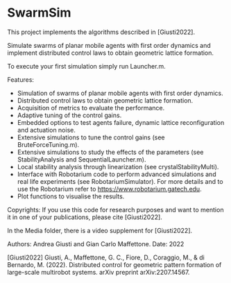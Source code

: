 # SwarmSim

This project implements the algorithms described in [Giusti2022].

Simulate swarms of planar mobile agents with first order dynamics and implement distributed control laws to obtain geometric lattice formation.

To execute your first simulation simply run Launcher.m.

Features:
  - Simulation of swarms of planar mobile agents with first order dynamics.
  - Distributed control laws to obtain geometric lattice formation.
  - Acquisition of metrics to evaluate the performance.
  - Adaptive tuning of the control gains.
  - Embedded options to test agents failure, dynamic lattice reconfiguration and actuation noise.
  - Extensive simulations to tune the control gains (see BruteForceTuning.m).
  - Extensive simulations to study the effects of the parameters (see StabilityAnalysis and SequentialLauncher.m).
  - Local stability analysis through linearization (see crystalStabilityMulti).
  - Interface with Robotarium code to perform advanced simulations and real life experiments (see RobotariumSimulator). For more details and to use the Robotarium refer to https://www.robotarium.gatech.edu.
  - Plot functions to visualise the results.

Copyrights: If you use this code for research purposes and want to mention it in one of your publications, please cite [Giusti2022].

In the Media folder, there is a video supplement for [Giusti2022].

Authors: Andrea Giusti and Gian Carlo Maffettone.
Date: 2022

[Giusti2022] Giusti, A., Maffettone, G. C., Fiore, D., Coraggio, M., & di Bernardo, M. (2022). Distributed control for geometric pattern formation of large-scale multirobot systems. arXiv preprint arXiv:2207.14567.
